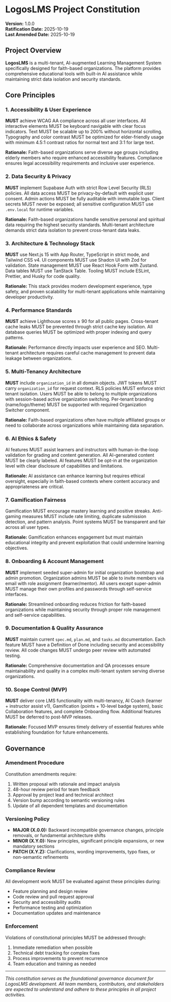 <!--
Sync Impact Report:
Version change: N/A → 1.0.0
Modified principles: N/A (initial creation)
Added sections: All 10 principles + governance
Removed sections: N/A
Templates requiring updates: ✅ updated
  - .specify/templates/plan-template.md
  - .specify/templates/spec-template.md
  - .specify/templates/tasks-template.md
  - .specify/templates/commands/speckit.constitution.md
Follow-up TODOs: None
-->

# LogosLMS Project Constitution

**Version:** 1.0.0  
**Ratification Date:** 2025-10-19  
**Last Amended Date:** 2025-10-19

## Project Overview

**LogosLMS** is a multi-tenant, AI-augmented Learning Management System specifically designed for faith-based organizations. The platform provides comprehensive educational tools with built-in AI assistance while maintaining strict data isolation and security standards.

## Core Principles

### 1. Accessibility & User Experience

**MUST** achieve WCAG AA compliance across all user interfaces. All interactive elements MUST be keyboard navigable with clear focus indicators. Text MUST be scalable up to 200% without horizontal scrolling. Typography and color contrast MUST be optimized for elder-friendly usage with minimum 4.5:1 contrast ratios for normal text and 3:1 for large text.

**Rationale:** Faith-based organizations serve diverse age groups including elderly members who require enhanced accessibility features. Compliance ensures legal accessibility requirements and inclusive user experience.

### 2. Data Security & Privacy

**MUST** implement Supabase Auth with strict Row Level Security (RLS) policies. All data access MUST be privacy-by-default with explicit user consent. Admin actions MUST be fully auditable with immutable logs. Client secrets MUST never be exposed; all sensitive configuration MUST use `.env.local` for runtime variables.

**Rationale:** Faith-based organizations handle sensitive personal and spiritual data requiring the highest security standards. Multi-tenant architecture demands strict data isolation to prevent cross-tenant data leaks.

### 3. Architecture & Technology Stack

**MUST** use Next.js 15 with App Router, TypeScript in strict mode, and Tailwind CSS v4. UI components MUST use Shadcn UI with Zod for validation. State management MUST use React Hook Form with Zustand. Data tables MUST use TanStack Table. Tooling MUST include ESLint, Prettier, and Husky for code quality.

**Rationale:** This stack provides modern development experience, type safety, and proven scalability for multi-tenant applications while maintaining developer productivity.

### 4. Performance Standards

**MUST** achieve Lighthouse scores ≥ 90 for all public pages. Cross-tenant cache leaks MUST be prevented through strict cache key isolation. All database queries MUST be optimized with proper indexing and query patterns.

**Rationale:** Performance directly impacts user experience and SEO. Multi-tenant architecture requires careful cache management to prevent data leakage between organizations.

### 5. Multi-Tenancy Architecture

**MUST** include `organization_id` in all domain objects. JWT tokens MUST carry `organization_id` for request context. RLS policies MUST enforce strict tenant isolation. Users MUST be able to belong to multiple organizations with session-based active organization switching. Per-tenant branding (name/logo/theme) MUST be supported with required Organization Switcher component.

**Rationale:** Faith-based organizations often have multiple affiliated groups or need to collaborate across organizations while maintaining data separation.

### 6. AI Ethics & Safety

AI features MUST assist learners and instructors with human-in-the-loop validation for grading and content generation. All AI-generated content MUST be clearly labeled. AI features MUST be opt-in at the organization level with clear disclosure of capabilities and limitations.

**Rationale:** AI assistance can enhance learning but requires ethical oversight, especially in faith-based contexts where content accuracy and appropriateness are critical.

### 7. Gamification Fairness

Gamification MUST encourage mastery learning and positive streaks. Anti-gaming measures MUST include rate limiting, duplicate submission detection, and pattern analysis. Point systems MUST be transparent and fair across all user types.

**Rationale:** Gamification enhances engagement but must maintain educational integrity and prevent exploitation that could undermine learning objectives.

### 8. Onboarding & Account Management

**MUST** implement seeded super-admin for initial organization bootstrap and admin promotion. Organization admins MUST be able to invite members via email with role assignment (learner/mentor). All users except super-admin MUST manage their own profiles and passwords through self-service interfaces.

**Rationale:** Streamlined onboarding reduces friction for faith-based organizations while maintaining security through proper role management and self-service capabilities.

### 9. Documentation & Quality Assurance

**MUST** maintain current `spec.md`, `plan.md`, and `tasks.md` documentation. Each feature MUST have a Definition of Done including security and accessibility review. All code changes MUST undergo peer review with automated testing.

**Rationale:** Comprehensive documentation and QA processes ensure maintainability and quality in a complex multi-tenant system serving diverse organizations.

### 10. Scope Control (MVP)

**MUST** deliver core LMS functionality with multi-tenancy, AI Coach (learner + instructor assist v1), Gamification (points + 10-level badge system), basic Collaboration features, and complete Onboarding flow. Additional features MUST be deferred to post-MVP releases.

**Rationale:** Focused MVP ensures timely delivery of essential features while establishing foundation for future enhancements.

## Governance

### Amendment Procedure

Constitution amendments require:

1. Written proposal with rationale and impact analysis
2. 48-hour review period for team feedback
3. Approval by project lead and technical architect
4. Version bump according to semantic versioning rules
5. Update of all dependent templates and documentation

### Versioning Policy

- **MAJOR (X.0.0):** Backward incompatible governance changes, principle removals, or fundamental architecture shifts
- **MINOR (X.Y.0):** New principles, significant principle expansions, or new mandatory sections
- **PATCH (X.Y.Z):** Clarifications, wording improvements, typo fixes, or non-semantic refinements

### Compliance Review

All development work MUST be evaluated against these principles during:

- Feature planning and design review
- Code review and pull request approval
- Security and accessibility audits
- Performance testing and optimization
- Documentation updates and maintenance

### Enforcement

Violations of constitutional principles MUST be addressed through:

1. Immediate remediation when possible
2. Technical debt tracking for complex fixes
3. Process improvements to prevent recurrence
4. Team education and training as needed

---

_This constitution serves as the foundational governance document for LogosLMS development. All team members, contributors, and stakeholders are expected to understand and adhere to these principles in all project activities._
